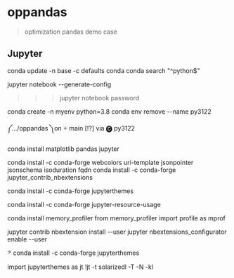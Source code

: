 # oppandas
> optimization pandas demo case


## Jupyter
conda update -n base -c defaults conda
conda search "^python$"

jupyter notebook --generate-config
>>> jupyter notebook password

conda create -n myenv python=3.8
conda env remove --name py3122

༼…/oppandas ༽on  main [!?] via 🅒 py3122 

conda install matplotlib pandas jupyter

conda install -c conda-forge webcolors uri-template jsonpointer jsonschema isoduration fqdn 
conda install -c conda-forge jupyter_contrib_nbextensions 

conda install -c conda-forge jupyterthemes 

conda install -c conda-forge jupyter-resource-usage 

conda install memory_profiler
from memory_profiler import profile as mprof

jupyter contrib nbextension install --user
jupyter nbextensions_configurator enable --user

𝄢 conda install -c conda-forge jupyterthemes

import jupyterthemes as jt
!jt -t solarizedl -T -N -kl